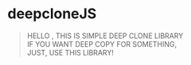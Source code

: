 # deepcloneJS

> HELLO , THIS IS SIMPLE DEEP CLONE LIBRARY<br/>
> IF YOU WANT DEEP COPY FOR SOMETHING,<br/>
> JUST, USE THIS LIBRARY!
